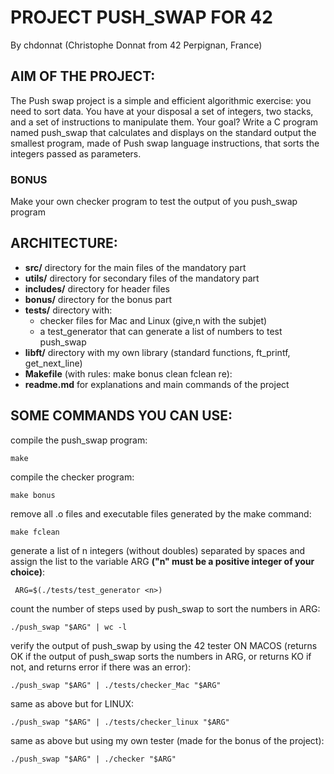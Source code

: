 # PROJECT PUSH_SWAP FOR 42
By chdonnat (Christophe Donnat from 42 Perpignan, France)

## AIM OF THE PROJECT:
The Push swap project is a simple and efficient algorithmic exercise:
you need to sort data.
You have at your disposal a set of integers, two stacks,
and a set of instructions to manipulate them.
Your goal? Write a C program named push_swap that calculates
and displays on the standard output the smallest program,
made of Push swap language instructions, that sorts the integers passed as parameters.
### BONUS
Make your own checker program to test the output of you push_swap program

## ARCHITECTURE:
- **src/** directory for the main files of the mandatory part
- **utils/** directory for secondary files of the mandatory part
- **includes/** directory for header files
- **bonus/** directory for the bonus part
- **tests/** directory with:
	- checker files for Mac and Linux (give,n with the subjet)
 	- a test_generator that can generate a list of numbers to test push_swap
- **libft/** directory with my own library (standard functions, ft_printf, get_next_line)
- **Makefile** (with rules: make bonus clean fclean re):
- **readme.md** for explanations and main commands of the project

## SOME COMMANDS YOU CAN USE:

compile the push_swap program:

	make
 
compile the checker program:

	make bonus
 
remove all .o files and executable files generated by the make command:

	make fclean

generate a list of n integers (without doubles) separated by spaces
and assign the list to the variable ARG **("n" must be a positive integer of your choice)**:

	 ARG=$(./tests/test_generator <n>)

count the number of steps used by push_swap to sort the numbers in ARG:

	./push_swap "$ARG" | wc -l

verify the output of push_swap by using the 42 tester ON MACOS
(returns OK if the output of push_swap sorts the numbers in ARG,
or returns KO if not, and returns error if there was an error):

	./push_swap "$ARG" | ./tests/checker_Mac "$ARG"

 same as above but for LINUX:

	./push_swap "$ARG" | ./tests/checker_linux "$ARG"

 same as above but using my own tester (made for the bonus of the project):

	./push_swap "$ARG" | ./checker "$ARG"
